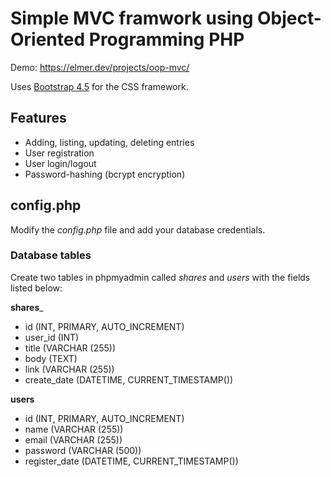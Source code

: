 # Simple MVC framwork using Object-Oriented Programming PHP

Demo: https://elmer.dev/projects/oop-mvc/

Uses [Bootstrap 4.5](https://getbootstrap.com/) for the CSS framework.

## Features
* Adding, listing, updating, deleting entries
* User registration
* User login/logout
* Password-hashing (bcrypt encryption)

## config.php

Modify the *config.php* file and add your database credentials.

### Database tables

Create two tables in phpmyadmin called *shares* and *users* with the fields listed below:

__shares___
* id (INT, PRIMARY, AUTO_INCREMENT)
* user_id (INT)
* title (VARCHAR (255))
* body (TEXT)
* link (VARCHAR (255))
* create_date (DATETIME, CURRENT_TIMESTAMP())

__users__
* id (INT, PRIMARY, AUTO_INCREMENT)
* name (VARCHAR (255))
* email (VARCHAR (255))
* password (VARCHAR (500))
* register_date (DATETIME, CURRENT_TIMESTAMP())
